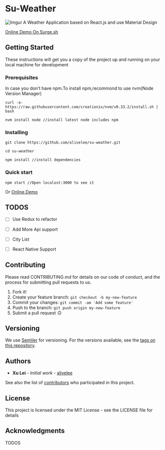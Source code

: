 # Su-Weather
![Imgur](http://i.imgur.com/1IYFXZB.png)
A Weather Application based on React.js and use Material Design

[Online Demo On Surge.sh](http://gaudy-effect.surge.sh)
## Getting Started

These instructions will get you a copy of the project up and running on your local machine for development 

### Prerequisites

In case you don't have npm.To install npm,recommond to use nvm(Node Version Manager)

```
curl -o- https://raw.githubusercontent.com/creationix/nvm/v0.33.2/install.sh | bash

nvm install node //install latest node includes npm
```

### Installing

```
git clone https://github.com/alivelee/su-weather.git

cd su-weather

npm install //install dependencies

```

### Quick start

```
npm start //Open localost:3000 to see it

```
Or [Online Demo](http://gaudy-effect.surge.sh)

## TODOS

- [ ] Use Redux to refactor
- [ ] Add More Api support
- [ ] City List
- [ ] React Native Support


## Contributing

Please read CONTRIBUTING.md for details on our code of conduct, and the process for submitting pull requests to us.

1. Fork it!
2. Create your feature branch: `git checkout -b my-new-feature`
3. Commit your changes: `git commit -am 'Add some feature'`
4. Push to the branch: `git push origin my-new-feature`
5. Submit a pull request :D

## Versioning

We use [SemVer](http://semver.org/) for versioning. For the versions available, see the [tags on this repository](https://github.com/alivelee/su-weather/tags). 



## Authors

* **Xu Lei** - *Initial work* - [alivelee](https://github.com/alivelee)

See also the list of [contributors](https://github.com/your/project/contributors) who participated in this project.

## License

This project is licensed under the MIT License - see the LICENSE file for details

## Acknowledgments
TODOS
